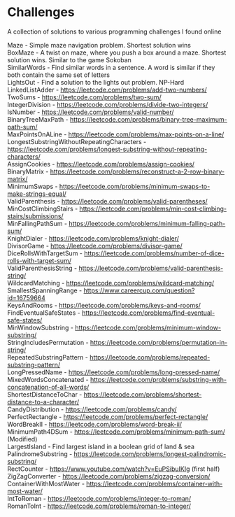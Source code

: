 # Challenges
A collection of solutions to various programming challenges I found online

Maze - Simple maze navigation problem. Shortest solution wins  
BoxMaze - A twist on maze, where you push a box around a maze. Shortest solution wins. Similar to the game Sokoban  
SimilarWords - Find similar words in a sentence. A word is similar if they both contain the same set of letters  
LightsOut - Find a solution to the lights out problem. NP-Hard  
LinkedListAdder - https://leetcode.com/problems/add-two-numbers/  
TwoSums - https://leetcode.com/problems/two-sum/  
IntegerDivision - https://leetcode.com/problems/divide-two-integers/  
IsNumber - https://leetcode.com/problems/valid-number/  
BinaryTreeMaxPath - https://leetcode.com/problems/binary-tree-maximum-path-sum/  
MaxPointsOnALine - https://leetcode.com/problems/max-points-on-a-line/  
LongestSubstringWithoutRepeatingCharacters - https://leetcode.com/problems/longest-substring-without-repeating-characters/  
AssignCookies - https://leetcode.com/problems/assign-cookies/  
BinaryMatrix - https://leetcode.com/problems/reconstruct-a-2-row-binary-matrix/  
MinimumSwaps - https://leetcode.com/problems/minimum-swaps-to-make-strings-equal/  
ValidParenthesis - https://leetcode.com/problems/valid-parentheses/  
MinCostClimbingStairs - https://leetcode.com/problems/min-cost-climbing-stairs/submissions/  
MinFallingPathSum - https://leetcode.com/problems/minimum-falling-path-sum/  
KnightDialer - https://leetcode.com/problems/knight-dialer/  
DivisorGame - https://leetcode.com/problems/divisor-game/  
DiceRollsWithTargetSum - https://leetcode.com/problems/number-of-dice-rolls-with-target-sum/  
ValidParenthesisString - https://leetcode.com/problems/valid-parenthesis-string/  
WildcardMatching - https://leetcode.com/problems/wildcard-matching/  
SmallestSpanningRange - https://www.careercup.com/question?id=16759664  
KeysAndRooms - https://leetcode.com/problems/keys-and-rooms/  
FindEventualSafeStates - https://leetcode.com/problems/find-eventual-safe-states/  
MinWindowSubstring - https://leetcode.com/problems/minimum-window-substring/  
StringIncludesPermutation - https://leetcode.com/problems/permutation-in-string/  
RepeatedSubstringPattern - https://leetcode.com/problems/repeated-substring-pattern/  
LongPressedName - https://leetcode.com/problems/long-pressed-name/  
MixedWordsConcatenated - https://leetcode.com/problems/substring-with-concatenation-of-all-words/  
ShortestDistanceToChar - https://leetcode.com/problems/shortest-distance-to-a-character/  
CandyDistribution - https://leetcode.com/problems/candy/  
PerfectRectangle - https://leetcode.com/problems/perfect-rectangle/  
WordBreakII - https://leetcode.com/problems/word-break-ii/  
MinimumPath4DSum - https://leetcode.com/problems/minimum-path-sum/ (Modified)  
LargestIsland - Find largest island in a boolean grid of land & sea  
PalindromeSubstring - https://leetcode.com/problems/longest-palindromic-substring/  
RectCounter - https://www.youtube.com/watch?v=EuPSibuIKIg  (first half)
ZigZagConverter - https://leetcode.com/problems/zigzag-conversion/  
ContainerWithMostWater - https://leetcode.com/problems/container-with-most-water/  
IntToRoman - https://leetcode.com/problems/integer-to-roman/  
RomanToInt - https://leetcode.com/problems/roman-to-integer/  